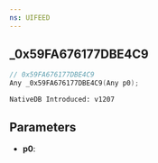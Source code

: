 ```yaml
---
ns: UIFEED
---
```

## _0x59FA676177DBE4C9

```c
// 0x59FA676177DBE4C9
Any _0x59FA676177DBE4C9(Any p0);
```

```
NativeDB Introduced: v1207
```

## Parameters
* **p0**:
